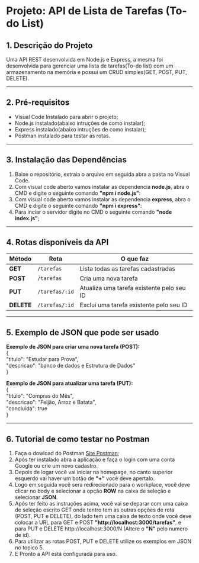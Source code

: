 # Projeto: API de Lista de Tarefas (To-do List)

## 1. Descrição do Projeto
Uma API REST desenvolvida em Node.js e Express, a mesma foi desenvolvida para gerenciar uma lista de tarefas(To-do list) com um armazenamento na memória
e possui um CRUD simples(GET, POST, PUT, DELETE).

---

## 2. Pré-requisitos
- Visual Code Instalado para abrir o projeto;
- Node.js instalado(abaixo intruções de como instalar);
- Express instalado(abaixo intruções de como instalar);
- Postman instalado para testar as rotas.

---

## 3. Instalação das Dependências
1. Baixe o repositório, extraia o arquivo em seguida abra a pasta no Visual Code.
2. Com visual code aberto vamos instalar as dependencia **node.js**, abra o CMD e digite o seguinte comando **"npm i node.js"**:
3. Com visual code aberto vamos instalar as dependencia **express**, abra o CMD e digite o seguinte comando **"npm i express"**:
4. Para inciar o servidor digite no CMD o seguinte comando **"node index.js"**;

---

## 4. Rotas disponíveis da API

| **Método** |**Rota**        |**O que faz**                                                  |
| ---------- | -------------- | ------------------------------------------------------------- |
| **GET**    | `/tarefas`     | Lista todas as tarefas cadastradas                            |
| **POST**   | `/tarefas`     | Cria uma nova tarefa                                          |
| **PUT**    | `/tarefas/:id` | Atualiza uma tarefa existente pelo seu ID                     |
| **DELETE** | `/tarefas/:id` | Exclui uma tarefa existente pelo seu ID                       |

---

## 5. Exemplo de JSON que pode ser usado  
**Exemplo de JSON para criar uma nova tarefa (POST):**   
{  
  "titulo": "Estudar para Prova",  
  "descricao": "banco de dados e Estrutura de Dados"  
}  

**Exemplo de JSON para atualizar uma tarefa (PUT):**  
{  
 "titulo": "Compras do Mês",  
 "descricao": "Feijão, Arroz e Batata",   
 "concluida": true  
}  

---
## 6. Tutorial de como testar no Postman
1. Faça o dowload do Postman <a href="https://www.postman.com/downloads/">Site Postman</a>;
2. Após ter instalado abra a aplicação e faça o login com uma conta Google ou crie um novo cadastro.
3. Depois de logar você vai iniciar na homepage, no canto superior esquerdo vai haver um botão de **"+"** você deve apertalo.
4. Logo em seguida você sera redirecionado para o workplace, você deve clicar no body e selecionar a opção **ROW** na caixa de seleção e selecionar **JSON**.
5. Após ter feito as instruções acima, você vai se deparar com uma caixa de seleção escrito GET onde tentro tem as outras opções de rota (POST, PUT e DELETE), do lado tem uma caixa de texto onde você deve colocar a URL para GET e POST **"http://localhost:3000/tarefas"**. e para PUT e DELETE http://localhost:3000/N (Altere o **"N"** pelo numero de id).
6. Para utilizar as rotas POST, PUT e DELETE utilize os exemplos em JSON no topico 5. 
7. E Pronto a API está configurada para uso.

